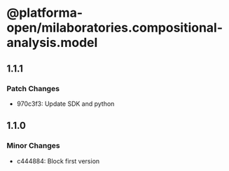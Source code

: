 # @platforma-open/milaboratories.compositional-analysis.model

## 1.1.1

### Patch Changes

- 970c3f3: Update SDK and python

## 1.1.0

### Minor Changes

- c444884: Block first version
